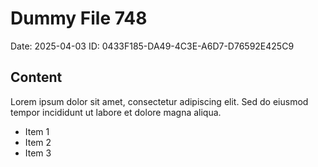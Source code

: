 # Dummy File 748

Date: 2025-04-03
ID: 0433F185-DA49-4C3E-A6D7-D76592E425C9

## Content

Lorem ipsum dolor sit amet, consectetur adipiscing elit.
Sed do eiusmod tempor incididunt ut labore et dolore magna aliqua.

* Item 1
* Item 2
* Item 3
